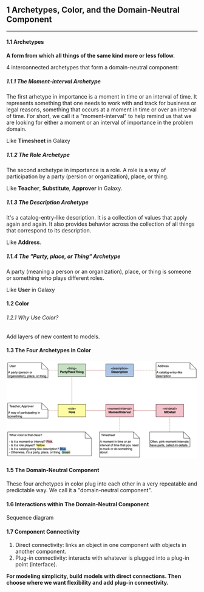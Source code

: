 ## 1 Archetypes, Color, and the Domain-Neutral Component
------
#### 1.1 Archetypes
**A form from which all things of the same kind more or less follow.**

4 interconnected archetypes that form a domain-neutral component:
##### 1.1.1 The Moment-interval Archetype
The first arhetype in importance is a moment in time or an interval of time. It represents something that one needs to work with and track for business or legal reasons, something that occurs at a moment in time or over an interval of time. For short, we call it a "moment-interval" to help remind us that we are looking for either a moment or an interval of importance in the problem domain.

Like **Timesheet** in Galaxy

##### 1.1.2 The Role Archetype
The second archetype in importance is a role. A role is a way of participation by a party (persion or organization), place, or thing.

Like **Teacher**, **Substitute**, **Approver** in Galaxy.

##### 1.1.3 The Description Archetype
It's a catalog-entry-like description. It is a collection of values that apply again and again. It also provides behavior across the collection of all things that correspond to its description.

Like **Address**.

##### 1.1.4 The "Party, place, or Thing" Archetype
A party (meaning a person or an organization), place, or thing is someone or something who plays different roles.

Like **User** in Galaxy

#### 1.2 Color
###### 1.2.1 Why Use Color?
Add layers of new content to models.

#### 1.3 The Four Archetypes in Color
![The four archetypes and their colors](../img/colorModeling/fourArchetypesAndTheirColors.png)

#### 1.5 The Domain-Neutral Component
These four archetypes in color plug into each other in a very repeatable and predictable way. We call it a "domain-neutral component".

#### 1.6 Interactions within The Domain-Neutral Component
Sequence diagram

#### 1.7 Component Connectivity
1. Direct connectivity: links an object in one component with objects in another component.
2. Plug-in connectivity: interacts with whatever is plugged into a plug-in point (interface).

**For modeling simplicity, build models with direct connections. Then choose where we want flexibility and add plug-in connectivity.**

